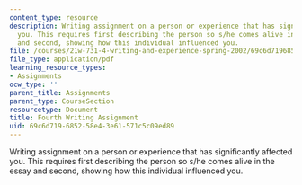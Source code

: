 ```yaml
---
content_type: resource
description: Writing assignment on a person or experience that has significantly affected
  you. This requires first describing the person so s/he comes alive in the essay
  and second, showing how this individual influenced you.
file: /courses/21w-731-4-writing-and-experience-spring-2002/69c6d719685258e43e61571c5c09ed89_assignment4.pdf
file_type: application/pdf
learning_resource_types:
- Assignments
ocw_type: ''
parent_title: Assignments
parent_type: CourseSection
resourcetype: Document
title: Fourth Writing Assignment
uid: 69c6d719-6852-58e4-3e61-571c5c09ed89
---
```

Writing assignment on a person or experience that has significantly affected you. This requires first describing the person so s/he comes alive in the essay and second, showing how this individual influenced you.

